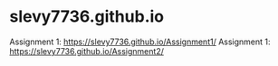# slevy7736.github.io

Assignment 1: https://slevy7736.github.io/Assignment1/
Assignment 1: https://slevy7736.github.io/Assignment2/
